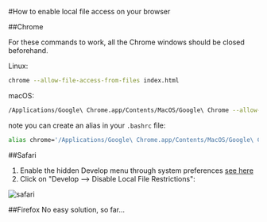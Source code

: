 #How to enable local file access on your browser

##Chrome

For these commands to work, all the Chrome windows should be closed beforehand.

Linux:

```bash
chrome --allow-file-access-from-files index.html
```

macOS:

```bash
/Applications/Google\ Chrome.app/Contents/MacOS/Google\ Chrome --allow-file-access-from-files index.html
```
note you can create an alias in your `.bashrc` file:

```bash
alias chrome='/Applications/Google\ Chrome.app/Contents/MacOS/Google\ Chrome'
```


##Safari

1. Enable the hidden Develop menu through system preferences [see here](http://www.idownloadblog.com/2016/07/01/how-to-enable-the-hidden-develop-menu-in-safari-on-mac/)
2. Click on "Develop --> Disable Local File Restrictions":

![safari](https://www.webrotate360.com/media/32908/safari-11-local-webrotate-previews.png)


##Firefox
No easy solution, so far...